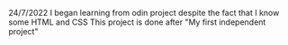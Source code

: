  24/7/2022
 I began learning from odin project despite the fact that I know some HTML and CSS
 This project is done after "My first independent project"